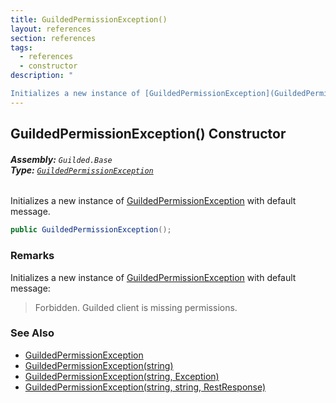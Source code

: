 ```yaml
---
title: GuildedPermissionException()
layout: references
section: references
tags:
  - references
  - constructor
description: "

Initializes a new instance of [GuildedPermissionException](GuildedPermissionException 'Guilded.Base.GuildedPermissionException') with default message."
---
```


## GuildedPermissionException() Constructor
###### **Assembly:** `Guilded.Base`<br/>**Type:** [`GuildedPermissionException`](GuildedPermissionException 'Guilded.Base.GuildedPermissionException')

Initializes a new instance of [GuildedPermissionException](GuildedPermissionException 'Guilded.Base.GuildedPermissionException') with default message.

```csharp
public GuildedPermissionException();
```

### Remarks
  
Initializes a new instance of [GuildedPermissionException](GuildedPermissionException 'Guilded.Base.GuildedPermissionException') with default message:  
> Forbidden. Guilded client is missing permissions.

### See Also
- [GuildedPermissionException](GuildedPermissionException 'Guilded.Base.GuildedPermissionException')
- [GuildedPermissionException(string)](GuildedPermissionException.GuildedPermissionException(string) 'Guilded.Base.GuildedPermissionException.GuildedPermissionException(string)')
- [GuildedPermissionException(string, Exception)](GuildedPermissionException.GuildedPermissionException(string,Exception) 'Guilded.Base.GuildedPermissionException.GuildedPermissionException(string, System.Exception)')
- [GuildedPermissionException(string, string, RestResponse)](GuildedPermissionException.GuildedPermissionException(string,string,RestResponse) 'Guilded.Base.GuildedPermissionException.GuildedPermissionException(string, string, RestSharp.RestResponse)')